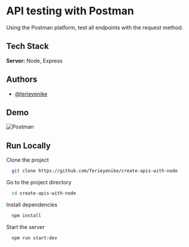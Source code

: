 # API testing with Postman

Using the Postman platform, test all endpoints with the request method.

## Tech Stack

**Server:** Node, Express

## Authors

- [@terieyenike](https://www.twitter.com/terieyenike)

## Demo

![Postman](https://user-images.githubusercontent.com/25850598/227058593-8d6886dd-5fb8-4eba-ae1a-b9b79bcd770e.jpg)

## Run Locally

Clone the project

```bash
  git clone https://github.com/Terieyenike/create-apis-with-node
```

Go to the project directory

```bash
  cd create-apis-with-node
```

Install dependencies

```bash
  npm install
```

Start the server

```bash
  npm run start:dev
```
